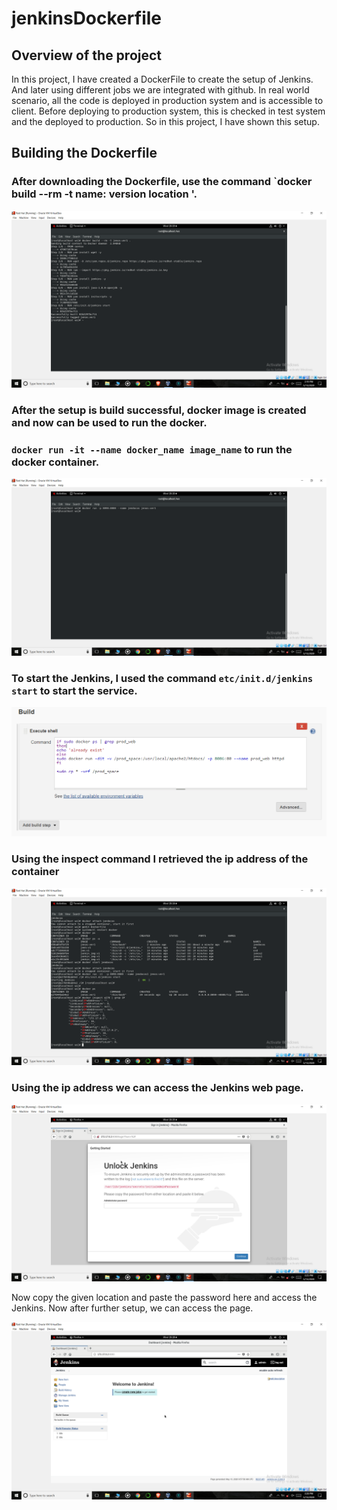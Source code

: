 # jenkinsDockerfile


## Overview of the project

In this project, I have created a DockerFile to create the setup of Jenkins. And later using different jobs we  are integrated with github. In real world scenario, all the code is deployed in production system and is accessible to client. Before deploying to production system, this is checked in test system and the deployed to production.
So in this project, I have shown this setup.

## Building the Dockerfile

### After downloading the Dockerfile, use the command `docker build --rm -t name: version location '.

![Dockerfile build](https://github.com/amalk-money/jenkinsDockerfile/blob/master/IMG/Screenshot%20(329).png)

### After the setup is build successful, docker image is created and now can be used to run the docker.

### `docker run -it --name docker_name image_name` to run the docker container.

![docker run](https://github.com/amalk-money/jenkinsDockerfile/blob/master/IMG/Screenshot%20(330).png)

### To start the Jenkins, I used the command `etc/init.d/jenkins start` to start the service.

![start service](https://github.com/amalk-money/jenkinsProject/blob/master/screenShots/buildprod.png)

### Using the inspect command I retrieved the ip address of the container

![ip addresses](https://github.com/amalk-money/jenkinsDockerfile/blob/master/IMG/Screenshot%20(332).png)

### Using the ip address we can access the Jenkins web page.

![web page](https://github.com/amalk-money/jenkinsDockerfile/blob/master/IMG/Screenshot%20(333).png)

Now copy the given location and paste the password here and access the Jenkins.
Now after further setup, we can access the page.


![Jenkins page](https://github.com/amalk-money/jenkinsDockerfile/blob/master/IMG/Screenshot%20(335).png)
